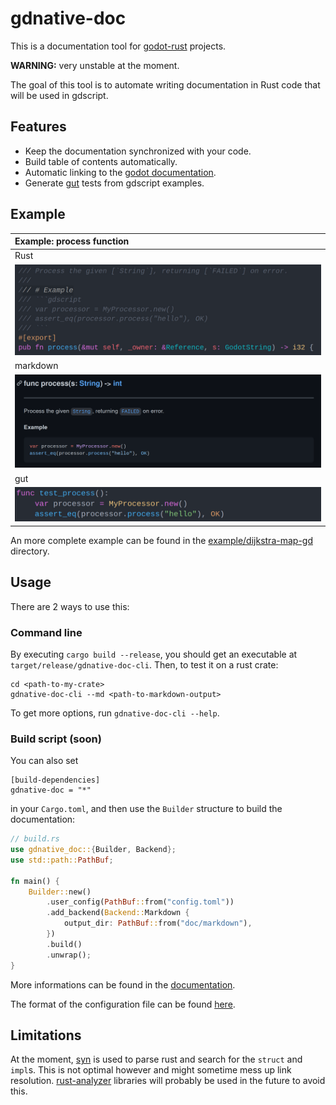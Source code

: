 # gdnative-doc

This is a documentation tool for [godot-rust](https://github.com/godot-rust/godot-rust) projects.

**WARNING:** very unstable at the moment.

The goal of this tool is to automate writing documentation in Rust code that will be used in gdscript.

## Features

- Keep the documentation synchronized with your code.
- Build table of contents automatically.
- Automatic linking to the [godot documentation](https://docs.godotengine.org/en/stable/index.html).
- Generate [gut](https://github.com/bitwes/Gut) tests from gdscript examples.

## Example

 Example: process function |
 :------- |
 Rust |
 ![](assets/process-function-rust.png) |
 markdown |
 ![](assets/process-function-markdown-dark.png) |
 gut |
 ![](assets/process-function-gut.png) |

An more complete example can be found in the [example/dijkstra-map-gd](example/dijkstra-map-gd) directory.

## Usage

There are 2 ways to use this:

### Command line

By executing `cargo build --release`, you should get an executable at `target/release/gdnative-doc-cli`. Then, to test it on a rust crate:
```
cd <path-to-my-crate>
gdnative-doc-cli --md <path-to-markdown-output>
```

To get more options, run `gdnative-doc-cli --help`.

### Build script (soon)

You can also set
```
[build-dependencies]
gdnative-doc = "*"
```
in your `Cargo.toml`, and then use the `Builder` structure to build the documentation:
```rust
// build.rs
use gdnative_doc::{Builder, Backend};
use std::path::PathBuf;

fn main() {
    Builder::new()
        .user_config(PathBuf::from("config.toml"))
        .add_backend(Backend::Markdown {
            output_dir: PathBuf::from("doc/markdown"),
        })
        .build()
        .unwrap();
}
```

More informations can be found in the [documentation](TODO).

The format of the configuration file can be found [here](configuration_file-format.md).

## Limitations

At the moment, [syn](https://crates.io/crates/syn) is used to parse rust and search for the `struct` and `impl`s. This is not optimal however and might sometime mess up link resolution.
[rust-analyzer](https://github.com/rust-analyzer/rust-analyzer) libraries will probably be used in the future to avoid this.